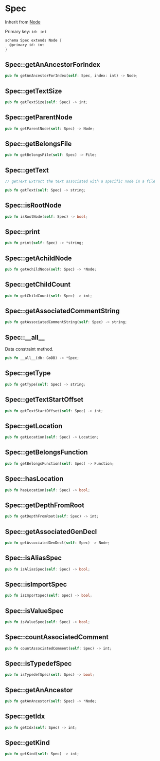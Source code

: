 # Spec

Inherit from [Node](./Node.md)

Primary key: `id: int`

```rust
schema Spec extends Node {
  @primary id: int
}
```
## Spec::getAnAncestorForIndex

```rust
pub fn getAnAncestorForIndex(self: Spec, index: int) -> Node;
```
## Spec::getTextSize

```rust
pub fn getTextSize(self: Spec) -> int;
```
## Spec::getParentNode

```rust
pub fn getParentNode(self: Spec) -> Node;
```
## Spec::getBelongsFile

```rust
pub fn getBelongsFile(self: Spec) -> File;
```
## Spec::getText

```java
// getText Extract the text associated with a specific node in a file
```
```rust
pub fn getText(self: Spec) -> string;
```
## Spec::isRootNode

```rust
pub fn isRootNode(self: Spec) -> bool;
```
## Spec::print

```rust
pub fn print(self: Spec) -> *string;
```
## Spec::getAchildNode

```rust
pub fn getAchildNode(self: Spec) -> *Node;
```
## Spec::getChildCount

```rust
pub fn getChildCount(self: Spec) -> int;
```
## Spec::getAssociatedCommentString

```rust
pub fn getAssociatedCommentString(self: Spec) -> string;
```
## Spec::\_\_all\_\_

Data constraint method.

```rust
pub fn __all__(db: GoDB) -> *Spec;
```
## Spec::getType

```rust
pub fn getType(self: Spec) -> string;
```
## Spec::getTextStartOffset

```rust
pub fn getTextStartOffset(self: Spec) -> int;
```
## Spec::getLocation

```rust
pub fn getLocation(self: Spec) -> Location;
```
## Spec::getBelongsFunction

```rust
pub fn getBelongsFunction(self: Spec) -> Function;
```
## Spec::hasLocation

```rust
pub fn hasLocation(self: Spec) -> bool;
```
## Spec::getDepthFromRoot

```rust
pub fn getDepthFromRoot(self: Spec) -> int;
```
## Spec::getAssociatedGenDecl

```rust
pub fn getAssociatedGenDecl(self: Spec) -> Node;
```
## Spec::isAliasSpec

```rust
pub fn isAliasSpec(self: Spec) -> bool;
```
## Spec::isImportSpec

```rust
pub fn isImportSpec(self: Spec) -> bool;
```
## Spec::isValueSpec

```rust
pub fn isValueSpec(self: Spec) -> bool;
```
## Spec::countAssociatedComment

```rust
pub fn countAssociatedComment(self: Spec) -> int;
```
## Spec::isTypedefSpec

```rust
pub fn isTypedefSpec(self: Spec) -> bool;
```
## Spec::getAnAncestor

```rust
pub fn getAnAncestor(self: Spec) -> *Node;
```
## Spec::getIdx

```rust
pub fn getIdx(self: Spec) -> int;
```
## Spec::getKind

```rust
pub fn getKind(self: Spec) -> int;
```
